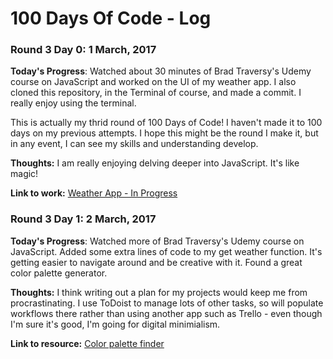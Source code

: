 # 100 Days Of Code - Log

### Round 3 Day 0: 1 March, 2017
<!-- ##### (delete me or comment me out) -->

**Today's Progress**: Watched about 30 minutes of Brad Traversy's Udemy course on JavaScript and worked on the UI of my weather app. I also cloned this repository, in the Terminal of course, and made a commit.  I really enjoy using the terminal. 

This is actually my thrid round of 100 Days of Code!  I haven't made it to 100 days on my previous attempts.  I hope this might be the round I make it, but in any event, I can see my skills and understanding develop. 

**Thoughts:** I am really enjoying delving deeper into JavaScript. It's like magic!  

**Link to work:** [Weather App - In Progress](https://codepen.io/mrjaypeasmith/pen/KyJYrB)

### Round 3 Day 1: 2 March, 2017

**Today's Progress**: Watched more  of Brad Traversy's Udemy course on JavaScript.  Added some extra lines of code to my get weather function.  It's getting easier to navigate around and be creative with it.  Found a great color palette generator. 

**Thoughts:** I think writing out a plan for my projects would keep me from procrastinating.  I use ToDoist to manage lots of other tasks, so will populate workflows there rather than using another app such as Trello - even though I'm sure it's good, I'm going for digital minimialism. 

**Link to resource:** [Color palette finder](https://coolors.co/55dde0-33658a-2f4858-f6ae2d-f26419)

<!-- ### Day 1: June 27, Monday

**Today's Progress**: I've gone through many exercises on FreeCodeCamp.

**Thoughts** I've recently started coding, and it's a great feeling when I finally solve an algorithm challenge after a lot of attempts and hours spent.

**Link(s) to work**
1. [Find the Longest Word in a String](https://www.freecodecamp.com/challenges/find-the-longest-word-in-a-string)
2. [Title Case a Sentence](https://www.freecodecamp.com/challenges/title-case-a-sentence) -->
